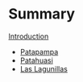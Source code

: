 # Summary
[Introduction](README.md)
- [Patapampa](first-stop-patapampa.md)
- [Patahuasi](second-stop-patahuasi.md)
- [Las Lagunillas](third-stop-lagunillas.md)

